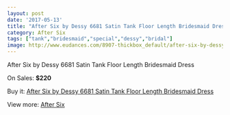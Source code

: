 ```yaml
---
layout: post
date: '2017-05-13'
title: "After Six by Dessy 6681 Satin Tank Floor Length Bridesmaid Dress"
category: After Six
tags: ["tank","bridesmaid","special","dessy","bridal"]
image: http://www.eudances.com/8907-thickbox_default/after-six-by-dessy-6681-satin-tank-floor-length-bridesmaid-dress.jpg
---
```

After Six by Dessy 6681 Satin Tank Floor Length Bridesmaid Dress

On Sales: **$220**
<a href="https://www.eudances.com/en/after-six/2997-after-six-by-dessy-6681-satin-tank-floor-length-bridesmaid-dress.html"><amp-img layout="responsive" width="600" height="600" src="//www.eudances.com/8907-thickbox_default/after-six-by-dessy-6681-satin-tank-floor-length-bridesmaid-dress.jpg" alt="After Six by Dessy 6681 Satin Tank Floor Length Bridesmaid Dress 0" /></a>
<a href="https://www.eudances.com/en/after-six/2997-after-six-by-dessy-6681-satin-tank-floor-length-bridesmaid-dress.html"><amp-img layout="responsive" width="600" height="600" src="//www.eudances.com/8910-thickbox_default/after-six-by-dessy-6681-satin-tank-floor-length-bridesmaid-dress.jpg" alt="After Six by Dessy 6681 Satin Tank Floor Length Bridesmaid Dress 1" /></a>
<a href="https://www.eudances.com/en/after-six/2997-after-six-by-dessy-6681-satin-tank-floor-length-bridesmaid-dress.html"><amp-img layout="responsive" width="600" height="600" src="//www.eudances.com/8909-thickbox_default/after-six-by-dessy-6681-satin-tank-floor-length-bridesmaid-dress.jpg" alt="After Six by Dessy 6681 Satin Tank Floor Length Bridesmaid Dress 2" /></a>
<a href="https://www.eudances.com/en/after-six/2997-after-six-by-dessy-6681-satin-tank-floor-length-bridesmaid-dress.html"><amp-img layout="responsive" width="600" height="600" src="//www.eudances.com/8908-thickbox_default/after-six-by-dessy-6681-satin-tank-floor-length-bridesmaid-dress.jpg" alt="After Six by Dessy 6681 Satin Tank Floor Length Bridesmaid Dress 3" /></a>

Buy it: [After Six by Dessy 6681 Satin Tank Floor Length Bridesmaid Dress](https://www.eudances.com/en/after-six/2997-after-six-by-dessy-6681-satin-tank-floor-length-bridesmaid-dress.html "After Six by Dessy 6681 Satin Tank Floor Length Bridesmaid Dress")

View more: [After Six](https://www.eudances.com/en/50-after-six "After Six")